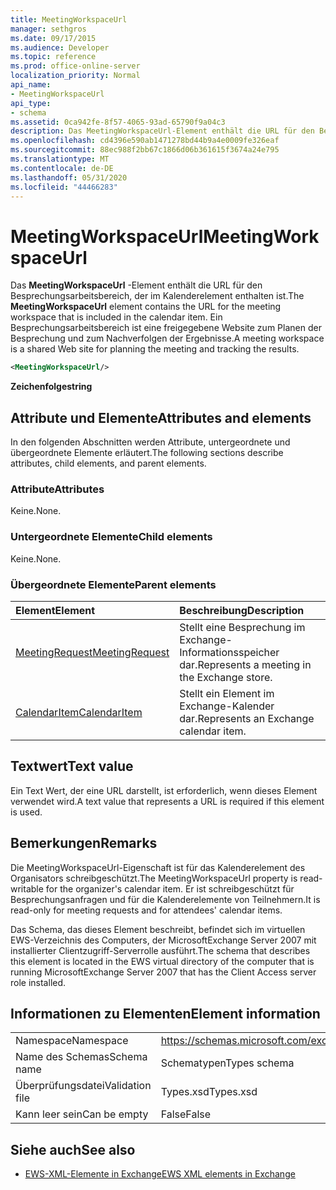 ```yaml
---
title: MeetingWorkspaceUrl
manager: sethgros
ms.date: 09/17/2015
ms.audience: Developer
ms.topic: reference
ms.prod: office-online-server
localization_priority: Normal
api_name:
- MeetingWorkspaceUrl
api_type:
- schema
ms.assetid: 0ca942fe-8f57-4065-93ad-65790f9a04c3
description: Das MeetingWorkspaceUrl-Element enthält die URL für den Besprechungsarbeitsbereich, der im Kalenderelement enthalten ist. Ein Besprechungsarbeitsbereich ist eine freigegebene Website zum Planen der Besprechung und zum Nachverfolgen der Ergebnisse.
ms.openlocfilehash: cd4396e590ab1471278bd44b9a4e0009fe326eaf
ms.sourcegitcommit: 88ec988f2bb67c1866d06b361615f3674a24e795
ms.translationtype: MT
ms.contentlocale: de-DE
ms.lasthandoff: 05/31/2020
ms.locfileid: "44466283"
---
```

# <a name="meetingworkspaceurl"></a><span data-ttu-id="45a5f-104">MeetingWorkspaceUrl</span><span class="sxs-lookup"><span data-stu-id="45a5f-104">MeetingWorkspaceUrl</span></span>

<span data-ttu-id="45a5f-105">Das **MeetingWorkspaceUrl** -Element enthält die URL für den Besprechungsarbeitsbereich, der im Kalenderelement enthalten ist.</span><span class="sxs-lookup"><span data-stu-id="45a5f-105">The **MeetingWorkspaceUrl** element contains the URL for the meeting workspace that is included in the calendar item.</span></span> <span data-ttu-id="45a5f-106">Ein Besprechungsarbeitsbereich ist eine freigegebene Website zum Planen der Besprechung und zum Nachverfolgen der Ergebnisse.</span><span class="sxs-lookup"><span data-stu-id="45a5f-106">A meeting workspace is a shared Web site for planning the meeting and tracking the results.</span></span> 
  
```xml
<MeetingWorkspaceUrl/>
```

 <span data-ttu-id="45a5f-107">**Zeichenfolge**</span><span class="sxs-lookup"><span data-stu-id="45a5f-107">**string**</span></span>
## <a name="attributes-and-elements"></a><span data-ttu-id="45a5f-108">Attribute und Elemente</span><span class="sxs-lookup"><span data-stu-id="45a5f-108">Attributes and elements</span></span>

<span data-ttu-id="45a5f-109">In den folgenden Abschnitten werden Attribute, untergeordnete und übergeordnete Elemente erläutert.</span><span class="sxs-lookup"><span data-stu-id="45a5f-109">The following sections describe attributes, child elements, and parent elements.</span></span>
  
### <a name="attributes"></a><span data-ttu-id="45a5f-110">Attribute</span><span class="sxs-lookup"><span data-stu-id="45a5f-110">Attributes</span></span>

<span data-ttu-id="45a5f-111">Keine.</span><span class="sxs-lookup"><span data-stu-id="45a5f-111">None.</span></span>
  
### <a name="child-elements"></a><span data-ttu-id="45a5f-112">Untergeordnete Elemente</span><span class="sxs-lookup"><span data-stu-id="45a5f-112">Child elements</span></span>

<span data-ttu-id="45a5f-113">Keine.</span><span class="sxs-lookup"><span data-stu-id="45a5f-113">None.</span></span>
  
### <a name="parent-elements"></a><span data-ttu-id="45a5f-114">Übergeordnete Elemente</span><span class="sxs-lookup"><span data-stu-id="45a5f-114">Parent elements</span></span>

|<span data-ttu-id="45a5f-115">**Element**</span><span class="sxs-lookup"><span data-stu-id="45a5f-115">**Element**</span></span>|<span data-ttu-id="45a5f-116">**Beschreibung**</span><span class="sxs-lookup"><span data-stu-id="45a5f-116">**Description**</span></span>|
|:-----|:-----|
|[<span data-ttu-id="45a5f-117">MeetingRequest</span><span class="sxs-lookup"><span data-stu-id="45a5f-117">MeetingRequest</span></span>](meetingrequest.md) <br/> |<span data-ttu-id="45a5f-118">Stellt eine Besprechung im Exchange-Informationsspeicher dar.</span><span class="sxs-lookup"><span data-stu-id="45a5f-118">Represents a meeting in the Exchange store.</span></span>  <br/> |
|[<span data-ttu-id="45a5f-119">CalendarItem</span><span class="sxs-lookup"><span data-stu-id="45a5f-119">CalendarItem</span></span>](calendaritem.md) <br/> |<span data-ttu-id="45a5f-120">Stellt ein Element im Exchange-Kalender dar.</span><span class="sxs-lookup"><span data-stu-id="45a5f-120">Represents an Exchange calendar item.</span></span>  <br/> |
   
## <a name="text-value"></a><span data-ttu-id="45a5f-121">Textwert</span><span class="sxs-lookup"><span data-stu-id="45a5f-121">Text value</span></span>

<span data-ttu-id="45a5f-122">Ein Text Wert, der eine URL darstellt, ist erforderlich, wenn dieses Element verwendet wird.</span><span class="sxs-lookup"><span data-stu-id="45a5f-122">A text value that represents a URL is required if this element is used.</span></span>
  
## <a name="remarks"></a><span data-ttu-id="45a5f-123">Bemerkungen</span><span class="sxs-lookup"><span data-stu-id="45a5f-123">Remarks</span></span>

<span data-ttu-id="45a5f-124">Die MeetingWorkspaceUrl-Eigenschaft ist für das Kalenderelement des Organisators schreibgeschützt.</span><span class="sxs-lookup"><span data-stu-id="45a5f-124">The MeetingWorkspaceUrl property is read-writable for the organizer's calendar item.</span></span> <span data-ttu-id="45a5f-125">Er ist schreibgeschützt für Besprechungsanfragen und für die Kalenderelemente von Teilnehmern.</span><span class="sxs-lookup"><span data-stu-id="45a5f-125">It is read-only for meeting requests and for attendees' calendar items.</span></span>
  
<span data-ttu-id="45a5f-126">Das Schema, das dieses Element beschreibt, befindet sich im virtuellen EWS-Verzeichnis des Computers, der MicrosoftExchange Server 2007 mit installierter Clientzugriff-Serverrolle ausführt.</span><span class="sxs-lookup"><span data-stu-id="45a5f-126">The schema that describes this element is located in the EWS virtual directory of the computer that is running MicrosoftExchange Server 2007 that has the Client Access server role installed.</span></span>
  
## <a name="element-information"></a><span data-ttu-id="45a5f-127">Informationen zu Elementen</span><span class="sxs-lookup"><span data-stu-id="45a5f-127">Element information</span></span>

|||
|:-----|:-----|
|<span data-ttu-id="45a5f-128">Namespace</span><span class="sxs-lookup"><span data-stu-id="45a5f-128">Namespace</span></span>  <br/> |https://schemas.microsoft.com/exchange/services/2006/types  <br/> |
|<span data-ttu-id="45a5f-129">Name des Schemas</span><span class="sxs-lookup"><span data-stu-id="45a5f-129">Schema name</span></span>  <br/> |<span data-ttu-id="45a5f-130">Schematypen</span><span class="sxs-lookup"><span data-stu-id="45a5f-130">Types schema</span></span>  <br/> |
|<span data-ttu-id="45a5f-131">Überprüfungsdatei</span><span class="sxs-lookup"><span data-stu-id="45a5f-131">Validation file</span></span>  <br/> |<span data-ttu-id="45a5f-132">Types.xsd</span><span class="sxs-lookup"><span data-stu-id="45a5f-132">Types.xsd</span></span>  <br/> |
|<span data-ttu-id="45a5f-133">Kann leer sein</span><span class="sxs-lookup"><span data-stu-id="45a5f-133">Can be empty</span></span>  <br/> |<span data-ttu-id="45a5f-134">False</span><span class="sxs-lookup"><span data-stu-id="45a5f-134">False</span></span>  <br/> |
   
## <a name="see-also"></a><span data-ttu-id="45a5f-135">Siehe auch</span><span class="sxs-lookup"><span data-stu-id="45a5f-135">See also</span></span>



- [<span data-ttu-id="45a5f-136">EWS-XML-Elemente in Exchange</span><span class="sxs-lookup"><span data-stu-id="45a5f-136">EWS XML elements in Exchange</span></span>](ews-xml-elements-in-exchange.md)

